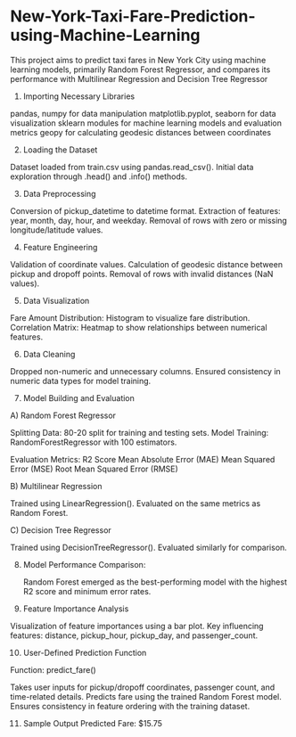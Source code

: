 # New-York-Taxi-Fare-Prediction-using-Machine-Learning
This project aims to predict taxi fares in New York City using machine learning models, primarily Random Forest Regressor, and compares its performance with Multilinear Regression and Decision Tree Regressor


1. Importing Necessary Libraries

pandas, numpy for data manipulation
matplotlib.pyplot, seaborn for data visualization
sklearn modules for machine learning models and evaluation metrics
geopy for calculating geodesic distances between coordinates


2. Loading the Dataset

Dataset loaded from train.csv using pandas.read_csv().
Initial data exploration through .head() and .info() methods.

3. Data Preprocessing

Conversion of pickup_datetime to datetime format.
Extraction of features: year, month, day, hour, and weekday.
Removal of rows with zero or missing longitude/latitude values.

4. Feature Engineering

Validation of coordinate values.
Calculation of geodesic distance between pickup and dropoff points.
Removal of rows with invalid distances (NaN values).

5. Data Visualization

Fare Amount Distribution: Histogram to visualize fare distribution.
Correlation Matrix: Heatmap to show relationships between numerical features.

6. Data Cleaning

Dropped non-numeric and unnecessary columns.
Ensured consistency in numeric data types for model training.

7. Model Building and Evaluation

A) Random Forest Regressor

Splitting Data: 80-20 split for training and testing sets.
Model Training: RandomForestRegressor with 100 estimators.

Evaluation Metrics:
R2 Score
Mean Absolute Error (MAE)
Mean Squared Error (MSE)
Root Mean Squared Error (RMSE)

B) Multilinear Regression

Trained using LinearRegression().
Evaluated on the same metrics as Random Forest.

C) Decision Tree Regressor

Trained using DecisionTreeRegressor().
Evaluated similarly for comparison.

8. Model Performance Comparison:
   
   Random Forest emerged as the best-performing model with the highest R2 score and minimum error rates.

9. Feature Importance Analysis

Visualization of feature importances using a bar plot.
Key influencing features: distance, pickup_hour, pickup_day, and passenger_count.

10. User-Defined Prediction Function

Function: predict_fare()

Takes user inputs for pickup/dropoff coordinates, passenger count, and time-related details.
Predicts fare using the trained Random Forest model.
Ensures consistency in feature ordering with the training dataset.

11. Sample Output
    Predicted Fare: $15.75



